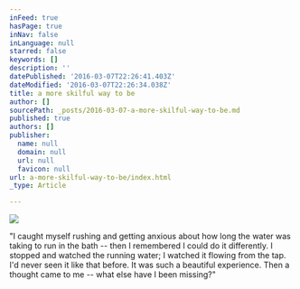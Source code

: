 ```yaml
---
inFeed: true
hasPage: true
inNav: false
inLanguage: null
starred: false
keywords: []
description: ''
datePublished: '2016-03-07T22:26:41.403Z'
dateModified: '2016-03-07T22:26:34.038Z'
title: a more skilful way to be
author: []
sourcePath: _posts/2016-03-07-a-more-skilful-way-to-be.md
published: true
authors: []
publisher:
  name: null
  domain: null
  url: null
  favicon: null
url: a-more-skilful-way-to-be/index.html
_type: Article

---
```

![](https://the-grid-user-content.s3-us-west-2.amazonaws.com/2942af8d-92c1-48ce-b49b-9cfc67a0ec2f.jpg)

"I caught
myself rushing and getting anxious about how long the water was taking to run
in the bath -- then I remembered I could do it differently. I stopped and
watched the running water; I watched it flowing from the tap. I'd never seen it
like that before. It was such a beautiful experience. Then a thought came to me
-- what else have I been missing?"